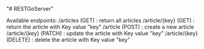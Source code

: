 "# RESTGoServer" 

Available endpoints:
    /articles (GET) : return all articles
    /article/{key} (GET) : return the article with Key value "key"
    /article (POST) : create a new article
    /article/{key} (PATCH) : update the article with Key value "key"
    /article/{key} (DELETE) : delete the article with Key value "key" 
